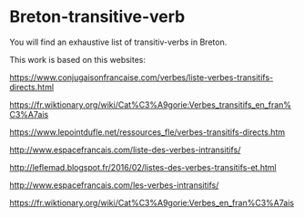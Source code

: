 # Breton-transitive-verb
You will find an exhaustive list of transitiv-verbs in Breton.

This work is based on this websites:

https://www.conjugaisonfrancaise.com/verbes/liste-verbes-transitifs-directs.html

https://fr.wiktionary.org/wiki/Cat%C3%A9gorie:Verbes_transitifs_en_fran%C3%A7ais

https://www.lepointdufle.net/ressources_fle/verbes-transitifs-directs.htm

http://www.espacefrancais.com/liste-des-verbes-intransitifs/

http://leflemad.blogspot.fr/2016/02/listes-des-verbes-transitifs-et.html

http://www.espacefrancais.com/les-verbes-intransitifs/

https://fr.wiktionary.org/wiki/Cat%C3%A9gorie:Verbes_en_fran%C3%A7ais
